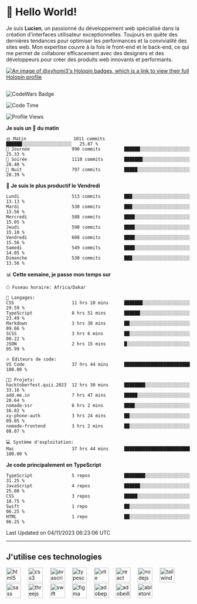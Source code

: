 # 👋 Hello World!

Je suis **Lucien**, un passionné du développement web spécialisé dans la création d'interfaces utilisateur exceptionnelles. Toujours en quête des dernières tendances pour optimiser les performances et la convivialité des sites web. Mon expertise couvre à la fois le front-end et le back-end, ce qui me permet de collaborer efficacement avec des designers et des développeurs pour créer des produits web innovants et performants.

[![An image of @xyhomi3's Holopin badges, which is a link to view their full Holopin profile](https://holopin.me/xyhomi3)](https://holopin.io/@xyhomi3)

##

![CodeWars Badge](https://www.codewars.com/users/xyhomi3/badges/small)

<!--START_SECTION:waka-->
![Code Time](http://img.shields.io/badge/Code%20Time-191%20hrs-blue)

![Profile Views](http://img.shields.io/badge/Vues%20du%20profil-5-blue)

**Je suis un 🐤 du matin** 

```text
🌞 Matin                  1011 commits        ██████░░░░░░░░░░░░░░░░░░░   25.87 % 
🌆 Journée                990 commits         ██████░░░░░░░░░░░░░░░░░░░   25.33 % 
🌃 Soirée                 1110 commits        ███████░░░░░░░░░░░░░░░░░░   28.40 % 
🌙 Nuit                   797 commits         █████░░░░░░░░░░░░░░░░░░░░   20.39 % 
```
📅 **Je suis le plus productif le Vendredi** 

```text
Lundi                    513 commits         ███░░░░░░░░░░░░░░░░░░░░░░   13.13 % 
Mardi                    530 commits         ███░░░░░░░░░░░░░░░░░░░░░░   13.56 % 
Mercredi                 588 commits         ████░░░░░░░░░░░░░░░░░░░░░   15.05 % 
Jeudi                    590 commits         ████░░░░░░░░░░░░░░░░░░░░░   15.10 % 
Vendredi                 608 commits         ████░░░░░░░░░░░░░░░░░░░░░   15.56 % 
Samedi                   549 commits         ████░░░░░░░░░░░░░░░░░░░░░   14.05 % 
Dimanche                 530 commits         ███░░░░░░░░░░░░░░░░░░░░░░   13.56 % 
```


📊 **Cette semaine, je passe mon temps sur** 

```text
🕑︎ Fuseau horaire: Africa/Dakar

💬 Langages: 
CSS                      11 hrs 10 mins      ███████░░░░░░░░░░░░░░░░░░   29.59 % 
TypeScript               8 hrs 51 mins       ██████░░░░░░░░░░░░░░░░░░░   23.49 % 
Markdown                 3 hrs 38 mins       ██░░░░░░░░░░░░░░░░░░░░░░░   09.66 % 
SCSS                     3 hrs 6 mins        ██░░░░░░░░░░░░░░░░░░░░░░░   08.22 % 
JSON                     2 hrs 15 mins       █░░░░░░░░░░░░░░░░░░░░░░░░   05.99 % 

🔥 Éditeurs de code: 
VS Code                  37 hrs 44 mins      █████████████████████████   100.00 % 

🐱‍💻 Projets: 
hacktoberfest.quiz.2023  12 hrs 30 mins      ████████░░░░░░░░░░░░░░░░░   33.16 % 
add.me.in                7 hrs 47 mins       █████░░░░░░░░░░░░░░░░░░░░   20.64 % 
nomade-ssr               6 hrs 2 mins        ████░░░░░░░░░░░░░░░░░░░░░   16.02 % 
xy-phone-auth            3 hrs 24 mins       ██░░░░░░░░░░░░░░░░░░░░░░░   09.05 % 
nomade-frontend          3 hrs 2 mins        ██░░░░░░░░░░░░░░░░░░░░░░░   08.07 % 

💻 Système d'exploitation: 
Mac                      37 hrs 44 mins      █████████████████████████   100.00 % 
```

**Je code principalement en TypeScript** 

```text
TypeScript               5 repos             ████████░░░░░░░░░░░░░░░░░   31.25 % 
JavaScript               4 repos             ██████░░░░░░░░░░░░░░░░░░░   25.00 % 
CSS                      3 repos             █████░░░░░░░░░░░░░░░░░░░░   18.75 % 
Swift                    1 repo              ██░░░░░░░░░░░░░░░░░░░░░░░   06.25 % 
HTML                     1 repo              ██░░░░░░░░░░░░░░░░░░░░░░░   06.25 % 
```




 Last Updated on 04/11/2023 06:23:06 UTC
<!--END_SECTION:waka-->
---

## J'utilise ces technologies

<div align="left">
  <img src="https://skillicons.dev/icons?i=html" height="40" alt="html5 logo"  />
  <img width="12" />
  <img src="https://skillicons.dev/icons?i=css" height="40" alt="css3 logo"  />
  <img width="12" />
  <img src="https://skillicons.dev/icons?i=js" height="40" alt="javascript logo"  />
  <img width="12" />
  <img src="https://skillicons.dev/icons?i=ts" height="40" alt="typescript logo"  />
  <img width="12" />
  <img src="https://skillicons.dev/icons?i=vite" height="40" alt="vite logo"  />
  <img width="12" />
  <img src="https://skillicons.dev/icons?i=react" height="40" alt="react logo"  />
  <img width="12" />
  <img src="https://cdn.jsdelivr.net/gh/devicons/devicon/icons/nodejs/nodejs-original.svg" height="40" alt="nodejs logo"  />
  <img width="12" />
  <img src="https://skillicons.dev/icons?i=tailwind" height="40" alt="tailwindcss logo"  />
  <img width="12" />
  <img src="https://skillicons.dev/icons?i=sass" height="40" alt="sass logo"  />
  <img width="12" />
  <img src="https://skillicons.dev/icons?i=threejs" height="40" alt="threejs logo"  />
  <img width="12" />
  <img src="https://skillicons.dev/icons?i=swift" height="40" alt="swift logo"  />
  <img width="12" />
  <img src="https://skillicons.dev/icons?i=figma" height="40" alt="figma logo"  />
  <img width="12" />
  <img src="https://skillicons.dev/icons?i=ps" height="40" alt="adobephotoshop logo"  />
  <img width="12" />
  <img src="https://skillicons.dev/icons?i=ai" height="40" alt="adobeillustrator logo"  />
  <img width="12" />
  <img src="https://skillicons.dev/icons?i=ableton" height="40" alt="abletonlive logo"  />
</div>



